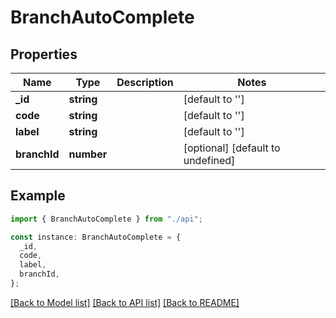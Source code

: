 # BranchAutoComplete

## Properties

| Name         | Type       | Description | Notes                             |
| ------------ | ---------- | ----------- | --------------------------------- |
| **\_id**     | **string** |             | [default to '']                   |
| **code**     | **string** |             | [default to '']                   |
| **label**    | **string** |             | [default to '']                   |
| **branchId** | **number** |             | [optional] [default to undefined] |

## Example

```typescript
import { BranchAutoComplete } from "./api";

const instance: BranchAutoComplete = {
  _id,
  code,
  label,
  branchId,
};
```

[[Back to Model list]](../README.md#documentation-for-models) [[Back to API list]](../README.md#documentation-for-api-endpoints) [[Back to README]](../README.md)
